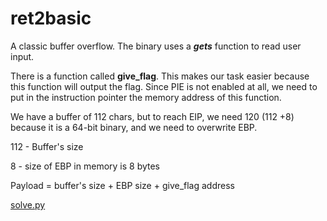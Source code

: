 # ret2basic

A classic buffer overflow. The binary uses a **_gets_** function to read user input.

There is a function called **give_flag**. This makes our task easier because this function will output the flag.
Since PIE is not enabled at all, we need to put in the instruction pointer the memory address of this function.

We have a buffer of 112 chars, but to reach EIP, we need 120 (112 +8) because it is a 64-bit binary, and we need to overwrite EBP.

112 - Buffer's size

8 - size of EBP in memory is 8 bytes

Payload = buffer's size + EBP size + give_flag address

[solve.py](https://github.com/s4nkx0k/CTFs/blob/main/NahamCon%20CTF%202021/pwn/ret2basic/solve.py)
